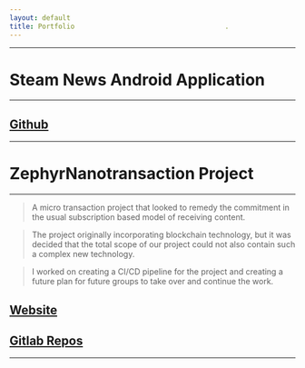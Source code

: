 ```yaml
---
layout: default
title: Portfolio                                     .
---
```


* * *
# Steam News Android Application
* * *

## [Github](https://github.com/osu-cs492-w21/final-project-team-4)
* * *
# ZephyrNanotransaction Project
* * *

>A micro transaction project that looked to remedy the commitment in the
>usual subscription based model of receiving content.

>The project originally incorporating blockchain technology, but it was decided
>that the total scope of our project could not also contain such a complex new
>technology.

>I worked on creating a CI/CD pipeline for the project and creating a future plan
>for future groups to take over and continue the work.

## [Website](http://zephyr-dev.herokuapp.com/)

## [Gitlab Repos](https://gitlab.com/zephyr-payments)


* * *
